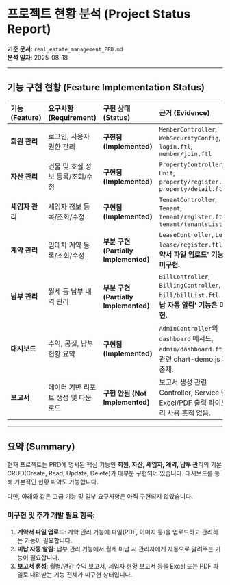 # 프로젝트 현황 분석 (Project Status Report)

**기준 문서**: `real_estate_management_PRD.md`  
**분석 일자**: 2025-08-18

---

## 기능 구현 현황 (Feature Implementation Status)

| 기능 (Feature) | 요구사항 (Requirement) | 구현 상태 (Status) | 근거 (Evidence) |
| :--- | :--- | :--- | :--- |
| **회원 관리** | 로그인, 사용자 권한 관리 | **구현됨 (Implemented)** | `MemberController`, `WebSecurityConfig`, `login.ftl`, `member/join.ftl` |
| **자산 관리** | 건물 및 호실 정보 등록/조회/수정 | **구현됨 (Implemented)** | `PropertyController`, `Unit`, `property/register.ftl`, `property/detail.ftl` |
| **세입자 관리** | 세입자 정보 등록/조회/수정 | **구현됨 (Implemented)** | `TenantController`, `Tenant`, `tenant/register.ftl`, `tenant/tenantsList.ftl` |
| **계약 관리** | 임대차 계약 등록/조회/수정 | **부분 구현 (Partially Implemented)** | `LeaseController`, `Lease`, `lease/register.ftl`. **'계약서 파일 업로드' 기능은 미구현.** |
| **납부 관리** | 월세 등 납부 내역 관리 | **부분 구현 (Partially Implemented)** | `BillController`, `BillingController`, `bill/billList.ftl`. **'미납 자동 알림' 기능은 미구현.** |
| **대시보드** | 수익, 공실, 납부 현황 요약 | **구현됨 (Implemented)** | `AdminController`의 `dashboard` 메서드, `admin/dashboard.ftl` 및 관련 chart-demo.js 파일 존재. |
| **보고서** | 데이터 기반 리포트 생성 및 다운로드 | **구현 안됨 (Not Implemented)** | 보고서 생성 관련 Controller, Service 및 Excel/PDF 출력 라이브러리 사용 흔적 없음. |

---

## 요약 (Summary)

현재 프로젝트는 PRD에 명시된 핵심 기능인 **회원, 자산, 세입자, 계약, 납부 관리**의 기본 CRUD(Create, Read, Update, Delete)가 대부분 구현되어 있습니다. 대시보드를 통해 기본적인 현황 파악도 가능합니다.

다만, 아래와 같은 고급 기능 및 일부 요구사항은 아직 구현되지 않았습니다.

### **미구현 및 추가 개발 필요 항목:**
1.  **계약서 파일 업로드**: 계약 관리 기능에 파일(PDF, 이미지 등)을 업로드하고 관리하는 기능이 필요합니다.
2.  **미납 자동 알림**: 납부 관리 기능에서 월세 미납 시 관리자에게 자동으로 알려주는 기능이 필요합니다.
3.  **보고서 생성**: 월별/연간 수익 보고서, 세입자 현황 보고서 등을 Excel 또는 PDF 파일로 내려받는 기능 전체가 미구현 상태입니다.

